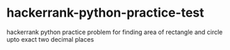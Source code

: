 # hackerrank-python-practice-test
hackerrank python practice problem for finding area of rectangle and circle upto  exact two decimal places 
